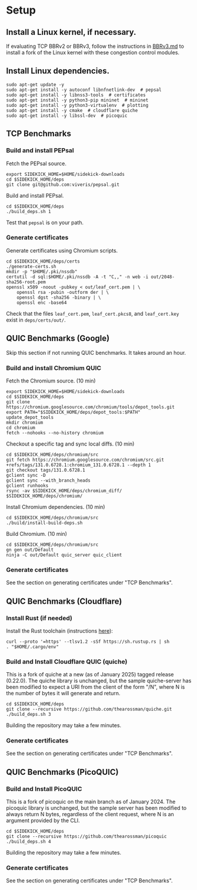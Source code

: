 # Setup

## Install a Linux kernel, if necessary.

If evaluating TCP BBRv2 or BBRv3, follow the instructions in
[BBRv3.md](https://github.com/ygina/sidekick-downloads/blob/main/deps/BBRV3.md)
to install a fork of the Linux kernel with these congestion control modules.

## Install Linux dependencies.

```
sudo apt-get update -y
sudo apt-get install -y autoconf libnfnetlink-dev  # pepsal
sudo apt-get install -y libnss3-tools  # certificates
sudo apt-get install -y python3-pip mininet  # mininet
sudo apt-get install -y python3-virtualenv  # plotting
sudo apt-get install -y cmake  # cloudflare quiche
sudo apt-get install -y libssl-dev  # picoquic
```

## TCP Benchmarks

### Build and install PEPsal

Fetch the PEPsal source.

```
export SIDEKICK_HOME=$HOME/sidekick-downloads
cd $SIDEKICK_HOME/deps
git clone git@github.com:viveris/pepsal.git
```

Build and install PEPsal.

```
cd $SIDEKICK_HOME/deps
./build_deps.sh 1
```

Test that `pepsal` is on your path.

### Generate certificates

Generate certificates using Chromium scripts.

```
cd $SIDEKICK_HOME/deps/certs
./generate-certs.sh
mkdir -p "$HOME/.pki/nssdb"
certutil -d sql:$HOME/.pki/nssdb -A -t "C,," -n web -i out/2048-sha256-root.pem
openssl x509 -noout -pubkey < out/leaf_cert.pem | \
	openssl rsa -pubin -outform der | \
	openssl dgst -sha256 -binary | \
	openssl enc -base64
```

Check that the files `leaf_cert.pem`, `leaf_cert.pkcs8`, and `leaf_cert.key`
exist in `deps/certs/out/`.

## QUIC Benchmarks (Google)

Skip this section if not running QUIC benchmarks. It takes around an hour.

### Build and install Chromium QUIC

Fetch the Chromium source. (10 min)

```
export SIDEKICK_HOME=$HOME/sidekick-downloads
cd $SIDEKICK_HOME/deps
git clone https://chromium.googlesource.com/chromium/tools/depot_tools.git
export PATH="$SIDEKICK_HOME/deps/depot_tools:$PATH"
update_depot_tools
mkdir chromium
cd chromium
fetch --nohooks --no-history chromium
```

Checkout a specific tag and sync local diffs. (10 min)
```
cd $SIDEKICK_HOME/deps/chromium/src
git fetch https://chromium.googlesource.com/chromium/src.git +refs/tags/131.0.6728.1:chromium_131.0.6728.1 --depth 1
git checkout tags/131.0.6728.1
gclient sync -D
gclient sync --with_branch_heads
gclient runhooks
rsync -av $SIDEKICK_HOME/deps/chromium_diff/ $SIDEKICK_HOME/deps/chromium/
```

Install Chromium dependencies. (10 min)
```
cd $SIDEKICK_HOME/deps/chromium/src
./build/install-build-deps.sh
```

Build Chromium. (10 min)
```
cd $SIDEKICK_HOME/deps/chromium/src
gn gen out/Default
ninja -C out/Default quic_server quic_client
```

### Generate certificates

See the section on generating certificates under "TCP Benchmarks".

## QUIC Benchmarks (Cloudflare)

### Install Rust (if needed)

Install the Rust toolchain (instructions [here](https://www.rust-lang.org/tools/install)):

```
curl --proto '=https' --tlsv1.2 -sSf https://sh.rustup.rs | sh
. "$HOME/.cargo/env"
```

### Build and Install Cloudflare QUIC (quiche)

This is a fork of quiche at a new (as of January 2025) tagged release (0.22.0). The quiche library is unchanged, but the sample quiche-server has been modified to expect a URI from the client of the form "/N", where N is the number of bytes it will generate and return.

```
cd $SIDEKICK_HOME/deps
git clone --recursive https://github.com/thearossman/quiche.git
./build_deps.sh 3
```

Building the repository may take a few minutes.

### Generate certificates

See the section on generating certificates under "TCP Benchmarks".

## QUIC Benchmarks (PicoQUIC)

### Build and Install PicoQUIC

This is a fork of picoquic on the main branch as of January 2024. The picoquic library is unchanged, but the sample server has been modified to always return N bytes, regardless of the client request, where N is an argument provided by the CLI.

```
cd $SIDEKICK_HOME/deps
git clone --recursive https://github.com/thearossman/picoquic
./build_deps.sh 4
```

Building the repository may take a few minutes.

### Generate certificates

See the section on generating certificates under "TCP Benchmarks".
